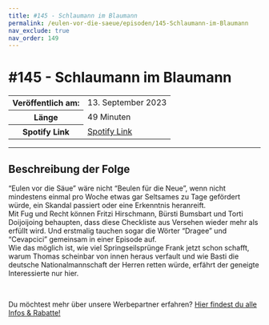 ```yaml
---
title: #145 - Schlaumann im Blaumann
permalink: /eulen-vor-die-saeue/episoden/145-Schlaumann-im-Blaumann
nav_exclude: true
nav_order: 149
---
```


# #145 - Schlaumann im Blaumann
<table class="resp-table dcf-table dcf-table-responsive dcf-table-bordered dcf-table-striped dcf-w-100%">
                    <tbody>
                        <tr>
                            <th scope="row">Veröffentlich am:</th>
                            <td data-label="Veröffentlich am:">13. September 2023</td>
                        </tr>
                        <tr>
                            <th scope="row">Länge </th>
                            <td data-label="Länge ">49 Minuten</td>
                        </tr><tr>
                                <th scope="row">Spotify Link</th>
                                <td data-label="Spotify Link"><a href="https://open.spotify.com/episode/0qc1gZNpRl7HweCfdDol9S">Spotify Link</a></td>
                            </tr></tbody>
                </table>

***

## Beschreibung der Folge

<div>
<p>“Eulen vor die Säue” wäre nicht “Beulen für die Neue”, wenn nicht mindestens einmal pro Woche etwas gar Seltsames zu Tage gefördert würde, ein Skandal passiert oder eine Erkenntnis heranreift. <br/>Mit Fug und Recht können Fritzi Hirschmann, Bürsti Bumsbart und Torti Doijoijoing behaupten, dass diese Checkliste aus Versehen wieder mehr als erfüllt wird. Und erstmalig tauchen sogar die Wörter “Dragee” und “Cevapcici” gemeinsam in einer Episode auf. <br/>Wie das möglich ist, wie viel Springseilsprünge Frank jetzt schon schafft, warum Thomas scheinbar von innen heraus verfault und wie Basti die deutsche Nationalmannschaft der Herren retten würde, erfährt der geneigte Interessierte nur hier.</p><br/><p>Du möchtest mehr über unsere Werbepartner erfahren? <a href="https://linktr.ee/EulenvordieSaeue" rel="nofollow">Hier findest du alle Infos &amp; Rabatte!</a></p>  
</div>

